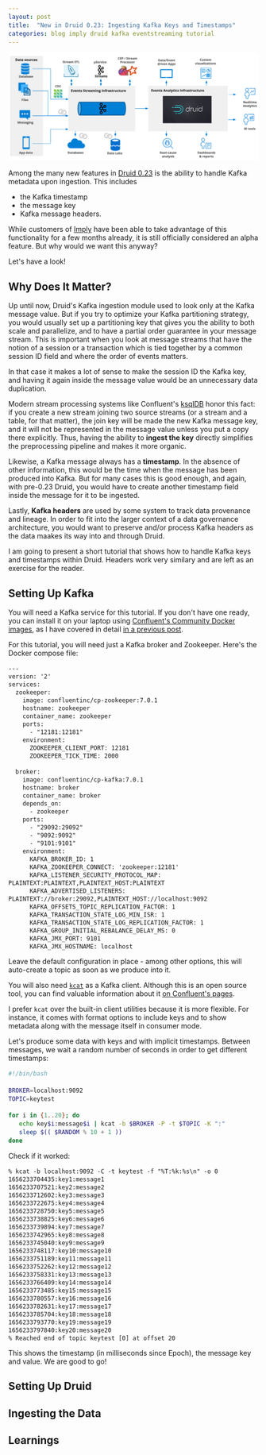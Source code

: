 ```yaml
---
layout: post
title:  "New in Druid 0.23: Ingesting Kafka Keys and Timestamps"
categories: blog imply druid kafka eventstreaming tutorial
---
```


![Streaming analytics architecture](/assets/2021-10-19-0-architecture.png)

Among the many new features in [Druid 0.23](https://github.com/apache/druid/releases/tag/druid-0.23.0) is the ability to handle Kafka metadata upon ingestion. This includes

- the Kafka timestamp
- the message key
- Kafka message headers.

While customers of [Imply](https://imply.io/) have been able to take advantage of this functionality for a few months already, it is still officially considered an alpha feature. But why would we want this anyway? 

Let's have a look!

## Why Does It Matter?

Up until now, Druid's Kafka ingestion module used to look only at the Kafka message value. But if you try to optimize your Kafka partitioning strategy, you would usually set up a partitioning key that gives you the ability to both scale and parallelize, and to have a partial order guarantee in your message stream. This is important when you look at message streams that have the notion of a session or a transaction which is tied together by a common session ID field and where the order of events matters.

In that case it makes a lot of sense to make the session ID the Kafka key, and having it again inside the message value would be an unnecessary data duplication.

Modern stream processing systems like Confluent's [ksqlDB](https://ksqldb.io/) honor this fact: if you create a new stream joining two source streams (or a stream and a table, for that matter), the join key will be made the new Kafka message key, and it will not be represented in the message value unless you put a copy there explicitly. Thus, having the ability to **ingest the key** directly simplifies the preprocessing pipeline and makes it more organic.

Likewise, a Kafka message always has a **timestamp**. In the absence of other information, this would be the time when the message has been produced into Kafka. But for many cases this is good enough, and again, with pre-0.23 Druid, you would have to create another timestamp field inside the message for it to be ingested.

Lastly, **Kafka headers** are used by some system to track data provenance and lineage. In order to fit into the larger context of a data governance architecture, you would want to preserve and/or process Kafka headers as the data maakes its way into and through Druid.

I am going to present a short tutorial that shows how to handle Kafka keys and timestamps within Druid. Headers work very similary and are left as an exercise for the reader.

## Setting Up Kafka

You will need a Kafka service for this tutorial. If you don't have one ready, you can install it on your laptop using [Confluent's Community Docker images](https://docs.confluent.io/platform/current/installation/docker/image-reference.html), as I have covered in detail [in a previous post](/2022/05/26/ingesting-protobuf-messages-into-apache-druid/).

For this tutorial, you will need just a Kafka broker and Zookeeper. Here's the Docker compose file:

```
---
version: '2'
services:
  zookeeper:
    image: confluentinc/cp-zookeeper:7.0.1
    hostname: zookeeper
    container_name: zookeeper
    ports:
      - "12181:12181"
    environment:
      ZOOKEEPER_CLIENT_PORT: 12181
      ZOOKEEPER_TICK_TIME: 2000

  broker:
    image: confluentinc/cp-kafka:7.0.1
    hostname: broker
    container_name: broker
    depends_on:
      - zookeeper
    ports:
      - "29092:29092"
      - "9092:9092"
      - "9101:9101"
    environment:
      KAFKA_BROKER_ID: 1
      KAFKA_ZOOKEEPER_CONNECT: 'zookeeper:12181'
      KAFKA_LISTENER_SECURITY_PROTOCOL_MAP: PLAINTEXT:PLAINTEXT,PLAINTEXT_HOST:PLAINTEXT
      KAFKA_ADVERTISED_LISTENERS: PLAINTEXT://broker:29092,PLAINTEXT_HOST://localhost:9092
      KAFKA_OFFSETS_TOPIC_REPLICATION_FACTOR: 1
      KAFKA_TRANSACTION_STATE_LOG_MIN_ISR: 1
      KAFKA_TRANSACTION_STATE_LOG_REPLICATION_FACTOR: 1
      KAFKA_GROUP_INITIAL_REBALANCE_DELAY_MS: 0
      KAFKA_JMX_PORT: 9101
      KAFKA_JMX_HOSTNAME: localhost
```
Leave the default configuration in place - among other options, this will auto-create a topic as soon as we produce into it.

You will also need [`kcat`](https://github.com/edenhill/kcat) as a Kafka client. Although this is an open source tool, you can find valuable information about it [on Confluent's pages](https://docs.confluent.io/platform/current/app-development/kafkacat-usage.html).

I prefer `kcat` over the built-in client utilities because it is more flexible. For instance, it comes with format options to include keys and to show metadata along with the message itself in consumer mode.

Let's produce some data with keys and with implicit timestamps. Between messages, we wait a random number of seconds in order to get different timestamps:

```bash
#!/bin/bash

BROKER=localhost:9092
TOPIC=keytest

for i in {1..20}; do
   echo key$i:message$i | kcat -b $BROKER -P -t $TOPIC -K ":"
   sleep $(( $RANDOM % 10 + 1 ))
done
```

Check if it worked:

```
% kcat -b localhost:9092 -C -t keytest -f "%T:%k:%s\n" -o 0
1656233704435:key1:message1
1656233707521:key2:message2
1656233712602:key3:message3
1656233722675:key4:message4
1656233728750:key5:message5
1656233738825:key6:message6
1656233739894:key7:message7
1656233742965:key8:message8
1656233745040:key9:message9
1656233748117:key10:message10
1656233751189:key11:message11
1656233752262:key12:message12
1656233758331:key13:message13
1656233766409:key14:message14
1656233773485:key15:message15
1656233780557:key16:message16
1656233782631:key17:message17
1656233785704:key18:message18
1656233793770:key19:message19
1656233797840:key20:message20
% Reached end of topic keytest [0] at offset 20
```

This shows the timestamp (in milliseconds since Epoch), the message key and value. We are good to go!

## Setting Up Druid

## Ingesting the Data

## Learnings
